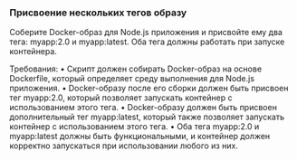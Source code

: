 
### Присвоение нескольких тегов образу

Соберите Docker-образ для Node.js приложения и присвойте ему два тега: myapp:2.0 и myapp:latest. Оба тега должны работать при запуске контейнера.

Требования:
•	Скрипт должен собирать Docker-образ на основе Dockerfile, который определяет среду выполнения для Node.js приложения.
•	Docker-образу после его сборки должен быть присвоен тег myapp:2.0, который позволяет запускать контейнер с использованием этого тега.
•	Docker-образу должен быть присвоен дополнительный тег myapp:latest, который также позволяет запускать контейнер с использованием этого тега.
•	Оба тега myapp:2.0 и myapp:latest должны быть функциональными, и контейнер должен корректно запускаться при использовании любого из них.